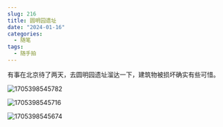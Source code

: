 ```yaml
---
slug: 216
title: 圆明园遗址
date: "2024-01-16"
categories: 
  - 随笔
tags: 
  - 随手拍
---
```


有事在北京待了两天，去圆明园遗址溜达一下，建筑物被损坏确实有些可惜。

![1705398545782](https://imgurl.zishu.me/2024/01/1705398545782.webp)

![1705398545716](https://imgurl.zishu.me/2024/01/1705398545716.webp)

![1705398545674](https://imgurl.zishu.me/2024/01/1705398545674.webp)

